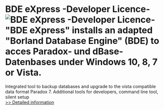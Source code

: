 # BDE eXpress -Developer Licence-<br />![BDE eXpress -Developer Licence-](https://mycommerce.akamaized.net/api/pimages/P300651817/BIG/300651817.JPG)<br />"BDE eXpress" installs an adapted "Borland Database Engine" (BDE) to acces Paradox- und dBase-Datenbases under Windows 10, 8, 7 or Vista.
Integrated tool to backup databases and upgrade to the vista compatible data format Paradox 7.
Additional tools for developers, command line tool, silent setup<br />[>> Detailed information](https://secure.shareit.com/shareit/product.html?productid=300651817&affiliateid=200057808)